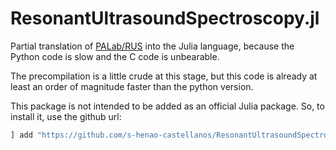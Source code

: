# ResonantUltrasoundSpectroscopy.jl

Partial translation of [PALab/RUS](https://github.com/PALab/RUS/) into the Julia language, because the Python code is slow and the C code is unbearable.

The precompilation is a little crude at this stage, but this code is already at least an order of magnitude faster than the python version.

This package is not intended to be added as an official Julia package. So, to install it, use the github url:

```julia
] add "https://github.com/s-henao-castellanos/ResonantUltrasoundSpectroscopy.jl.git"
```
